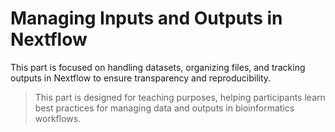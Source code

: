 # Managing Inputs and Outputs in Nextflow

This part is focused on handling datasets, organizing files, and tracking outputs in Nextflow to ensure transparency and reproducibility. 

> This part is designed for teaching purposes, helping participants learn best practices for managing data and outputs in bioinformatics workflows.
